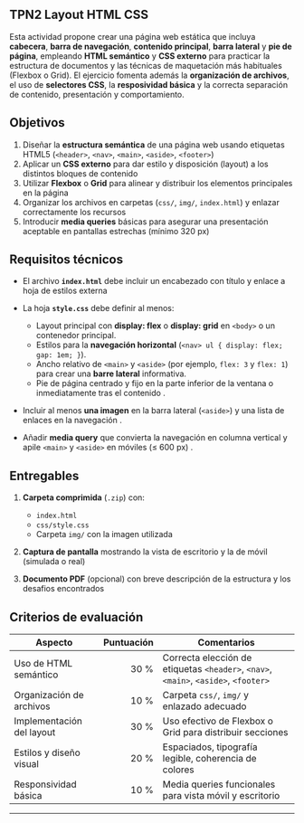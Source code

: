 ## TPN2 Layout HTML CSS

Esta actividad propone crear una página web estática que incluya **cabecera**, **barra de navegación**, **contenido principal**, **barra lateral** y **pie de página**, empleando **HTML semántico** y **CSS externo** para practicar la estructura de documentos y las técnicas de maquetación más habituales (Flexbox o Grid). El ejercicio fomenta además la **organización de archivos**, el uso de **selectores CSS**, la **resposividad básica** y la correcta separación de contenido, presentación y comportamiento. 

## Objetivos

1. Diseñar la **estructura semántica** de una página web usando etiquetas HTML5 (`<header>`, `<nav>`, `<main>`, `<aside>`, `<footer>`) 
2. Aplicar un **CSS externo** para dar estilo y disposición (layout) a los distintos bloques de contenido 
3. Utilizar **Flexbox** o **Grid** para alinear y distribuir los elementos principales en la página 
4. Organizar los archivos en carpetas (`css/`, `img/`, `index.html`) y enlazar correctamente los recursos
5. Introducir **media queries** básicas para asegurar una presentación aceptable en pantallas estrechas (mínimo 320 px) 

## Requisitos técnicos

* El archivo **`index.html`** debe incluir un encabezado con título y enlace a hoja de estilos externa 
* La hoja **`style.css`** debe definir al menos:

  * Layout principal con **display: flex** o **display: grid** en `<body>` o un contenedor principal.
  * Estilos para la **navegación horizontal** (`<nav> ul { display: flex; gap: 1em; }`).
  * Ancho relativo de `<main>` y `<aside>` (por ejemplo, `flex: 3` y `flex: 1`) para crear una **barre lateral** informativa.
  * Pie de página centrado y fijo en la parte inferior de la ventana o inmediatamente tras el contenido .
* Incluir al menos **una imagen** en la barra lateral (`<aside>`) y una lista de enlaces en la navegación .
* Añadir **media query** que convierta la navegación en columna vertical y apile `<main>` y `<aside>` en móviles (≤ 600 px) .

## Entregables

1. **Carpeta comprimida** (`.zip`) con:

   * `index.html`
   * `css/style.css`
   * Carpeta `img/` con la imagen utilizada
2. **Captura de pantalla** mostrando la vista de escritorio y la de móvil (simulada o real) 
3. **Documento PDF** (opcional) con breve descripción de la estructura y los desafios encontrados 

## Criterios de evaluación

| Aspecto                   | Puntuación | Comentarios                                                                                          |
| ------------------------- | ---------: | ---------------------------------------------------------------------------------------------------- |
| Uso de HTML semántico     |       30 % | Correcta elección de etiquetas `<header>`, `<nav>`, `<main>`, `<aside>`, `<footer>`  |
| Organización de archivos  |       10 % | Carpeta `css/`, `img/` y enlazado adecuado                                                           |
| Implementación del layout |       30 % | Uso efectivo de Flexbox o Grid para distribuir secciones     |
| Estilos y diseño visual   |       20 % | Espaciados, tipografía legible, coherencia de colores                            |
| Responsividad básica      |       10 % | Media queries funcionales para vista móvil y escritorio                           |

---
